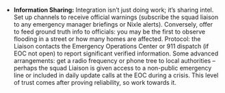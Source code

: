 - **Information Sharing:** Integration isn’t just doing work; it’s sharing intel. Set up channels to receive official warnings (subscribe the squad liaison to any emergency manager briefings or Nixle alerts). Conversely, offer to feed ground truth info to officials: you may be the first to observe flooding in a street or how many homes are affected. Protocol: the Liaison contacts the Emergency Operations Center or 911 dispatch (if EOC not open) to report significant verified information. Some advanced arrangements: get a radio frequency or phone tree to local authorities – perhaps the squad Liaison is given access to a non-public emergency line or included in daily update calls at the EOC during a crisis. This level of trust comes after proving reliability, so work towards it.